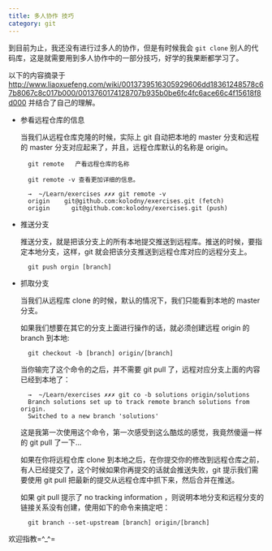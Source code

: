 ```yaml
---
title: 多人协作 技巧
category: git
---
```


到目前为止，我还没有进行过多人的协作，但是有时候我会 `git clone` 别人的代码库，这是就需要用到多人协作中的一部分技巧，好学的我果断都学习了。

以下的内容摘录于 <http://www.liaoxuefeng.com/wiki/0013739516305929606dd18361248578c67b8067c8c017b000/0013760174128707b935b0be6fc4fc6ace66c4f15618f8d000> 并结合了自己的理解。

- 参看远程仓库的信息

    当我们从远程仓库克隆的时候，实际上 git 自动把本地的 master 分支和远程的 master 分支对应起来了，并且，远程仓库默认的名称是 origin。
    
        git remote   产看远程仓库的名称
        
        git remote -v 查看更加详细的信息。
        
        →  ~/Learn/exercises ✗✗✗ git remote -v
        origin    git@github.com:kolodny/exercises.git (fetch)
        origin      git@github.com:kolodny/exercises.git (push)

- 推送分支

    推送分支，就是把该分支上的所有本地提交推送到远程库。推送的时候，要指定本地分支，这样，git 就会把该分支推送到远程仓库对应的远程分支上。
    
        git push orgin [branch]
        
- 抓取分支

    当我们从远程库 clone 的时候，默认的情况下，我们只能看到本地的 master 分支。
    
    如果我们想要在其它的分支上面进行操作的话，就必须创建远程 origin 的 branch 到本地:
    
        git checkout -b [branch] origin/[branch]
        
    当你输完了这个命令的之后，并不需要 git pull 了，远程对应分支上面的内容已经到本地了：
    
        →  ~/Learn/exercises ✗✗✗ git co -b solutions origin/solutions
        Branch solutions set up to track remote branch solutions from origin.
        Switched to a new branch 'solutions'
    
    这是我第一次使用这个命令，第一次感受到这么酷炫的感觉，我竟然傻逼一样的 git pull 了一下...
    
    如果在你将远程仓库 clone 到本地之后，在你提交你的修改到远程仓库之前，有人已经提交了，这个时候如果你再提交的话就会推送失败，git 提示我们需要使用 git pull 把最新的提交从远程仓库中抓下来，然后合并在推送。
    
    如果 git pull 提示了 no tracking information ，则说明本地分支和远程分支的链接关系没有创建，使用如下的命令来搞定吧：
    
        git branch --set-upstream [branch] origin/[branch]
        
欢迎指教=^_^=
